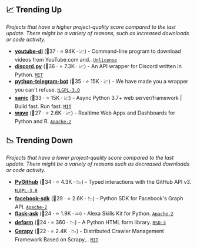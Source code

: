 ## 📈 Trending Up

_Projects that have a higher project-quality score compared to the last update. There might be a variety of reasons, such as increased downloads or code activity._

- <b><a href="https://github.com/ytdl-org/youtube-dl">youtube-dl</a></b> (🥇37 ·  ⭐ 94K · 📈) - Command-line program to download videos from YouTube.com and.. <code><a href="http://bit.ly/3rvuUlR">Unlicense</a></code>
- <b><a href="https://github.com/Rapptz/discord.py">discord.py</a></b> (🥇36 ·  ⭐ 7.3K · 📈) - An API wrapper for Discord written in Python. <code><a href="http://bit.ly/34MBwT8">MIT</a></code>
- <b><a href="https://github.com/python-telegram-bot/python-telegram-bot">python-telegram-bot</a></b> (🥇35 ·  ⭐ 15K · 📈) - We have made you a wrapper you can't refuse. <code><a href="http://bit.ly/37RvQcA">❗️LGPL-3.0</a></code>
- <b><a href="https://github.com/sanic-org/sanic">sanic</a></b> (🥈33 ·  ⭐ 15K · 📈) - Async Python 3.7+ web server/framework | Build fast. Run fast. <code><a href="http://bit.ly/34MBwT8">MIT</a></code>
- <b><a href="https://github.com/h2oai/wave">wave</a></b> (🥇27 ·  ⭐ 2.6K · 📈) - Realtime Web Apps and Dashboards for Python and R. <code><a href="http://bit.ly/3nYMfla">Apache-2</a></code>

## 📉 Trending Down

_Projects that have a lower project-quality score compared to the last update. There might be a variety of reasons such as decreased downloads or code activity._

- <b><a href="https://github.com/PyGithub/PyGithub">PyGithub</a></b> (🥇34 ·  ⭐ 4.3K · 📉) - Typed interactions with the GitHub API v3. <code><a href="http://bit.ly/37RvQcA">❗️LGPL-3.0</a></code>
- <b><a href="https://github.com/mobolic/facebook-sdk">facebook-sdk</a></b> (🥈29 ·  ⭐ 2.6K · 📉) - Python SDK for Facebook's Graph API. <code><a href="http://bit.ly/3nYMfla">Apache-2</a></code>
- <b><a href="https://github.com/johnwheeler/flask-ask">flask-ask</a></b> (🥉24 ·  ⭐ 1.9K · 💤) - Alexa Skills Kit for Python. <code><a href="http://bit.ly/3nYMfla">Apache-2</a></code> <code><img src="https://flask.palletsprojects.com/en/1.1.x/_static/flask-icon.png" style="display:inline;" width="13" height="13"></code>
- <b><a href="https://github.com/Pylons/deform">deform</a></b> (🥉24 ·  ⭐ 360 · 📉) - A Python HTML form library. <code><a href="http://bit.ly/3aKzpTv">BSD-3</a></code>
- <b><a href="https://github.com/Gerapy/Gerapy">Gerapy</a></b> (🥉22 ·  ⭐ 2.4K · 📉) - Distributed Crawler Management Framework Based on Scrapy,.. <code><a href="http://bit.ly/34MBwT8">MIT</a></code> <code><img src="https://static.djangoproject.com/img/icon-touch.e4872c4da341.png" style="display:inline;" width="13" height="13"></code>

